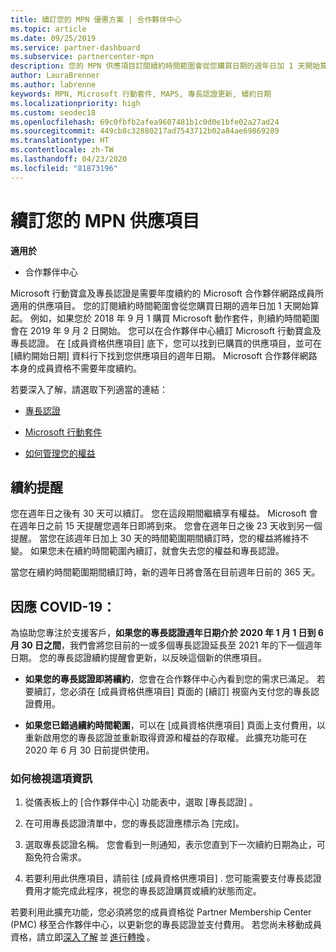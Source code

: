 ```yaml
---
title: 續訂您的 MPN 優惠方案 | 合作夥伴中心
ms.topic: article
ms.date: 09/25/2019
ms.service: partner-dashboard
ms.subservice: partnercenter-mpn
description: 您的 MPN 供應項目訂閱續約時間範圍會從您購買日期的週年日加 1 天開始算起。
author: LauraBrenner
ms.author: labrenne
keywords: MPN, Microsoft 行動套件, MAPS, 專長認證更新, 續約日期
ms.localizationpriority: high
ms.custom: seodec18
ms.openlocfilehash: 69c0fbfb2afea9607481b1c0d0e1bfe02a27ad24
ms.sourcegitcommit: 449cb8c32880217ad7543712b02a84ae69869289
ms.translationtype: HT
ms.contentlocale: zh-TW
ms.lasthandoff: 04/23/2020
ms.locfileid: "81873196"
---
```

# <a name="renew-your-mpn-offers"></a>續訂您的 MPN 供應項目

**適用於**

- 合作夥伴中心

Microsoft 行動寶盒及專長認證是需要年度續約的 Microsoft 合作夥伴網路成員所適用的供應項目。 您的訂閱續約時間範圍會從您購買日期的週年日加 1 天開始算起。 例如，如果您於 2018 年 9 月 1 購買 Microsoft 動作套件，則續約時間範圍會在 2019 年 9 月 2 日開始。 您可以在合作夥伴中心續訂 Microsoft 行動寶盒及專長認證。 在 [成員資格供應項目] 底下，您可以找到已購買的供應項目，並可在 [續約開始日期] 資料行下找到您供應項目的週年日期。 Microsoft 合作夥伴網路本身的成員資格不需要年度續約。 

若要深入了解，請選取下列適當的連結： 

-    [專長認證](learn-about-competencies.md)
    
-    [Microsoft 行動套件](mpn-get-action-pack.md)

-    [如何管理您的權益](manage-your-partner-network-benefits.md)

## <a name="renewal-reminders"></a>續約提醒 

您在週年日之後有 30 天可以續訂。 您在這段期間繼續享有權益。 Microsoft 會在週年日之前 15 天提醒您週年日即將到來。 您會在週年日之後 23 天收到另一個提醒。 當您在該週年日加上 30 天的時間範圍期間續訂時，您的權益將維持不變。 如果您未在續約時間範圍內續訂，就會失去您的權益和專長認證。 

當您在續約時間範圍期間續訂時，新的週年日將會落在目前週年日前的 365 天。 

## <a name="responding-to-covid-19"></a>因應 COVID-19： 

為協助您專注於支援客戶，**如果您的專長認證週年日期介於 2020 年 1 月 1 日到 6 月 30 日之間**，我們會將您目前的一或多個專長認證延長至 2021 年的下一個週年日期。 您的專長認證續約提醒會更新，以反映這個新的供應項目。 

-    **如果您的專長認證即將續約**，您會在合作夥伴中心內看到您的需求已滿足。 若要續訂，您必須在 [成員資格供應項目] 頁面的 [續訂] 視窗內支付您的專長認證費用。 

-    **如果您已錯過續約時間範圍**，可以在 [成員資格供應項目] 頁面上支付費用，以重新啟用您的專長認證並重新取得資源和權益的存取權。 此擴充功能可在 2020 年 6 月 30 日前提供使用。   

### <a name="how-to-view-this-information"></a>如何檢視這項資訊

1.    從儀表板上的 [合作夥伴中心] 功能表中，選取 [專長認證]  。  

2.    在可用專長認證清單中，您的專長認證應標示為 [完成]。  

3.    選取專長認證名稱。 您會看到一則通知，表示您直到下一次續約日期為止，可豁免符合需求。   

4.    若要利用此供應項目，請前往 [成員資格供應項目]  . 您可能需要支付專長認證費用才能完成此程序，視您的專長認證購買或續約狀態而定。 

若要利用此擴充功能，您必須將您的成員資格從 Partner Membership Center (PMC) 移至合作夥伴中心，以更新您的專長認證並支付費用。 若您尚未移動成員資格，請立即[深入了解](prepare-pmc-pc-migration.md) 並 [進行轉換](https://partners.microsoft.com/partnerprogram/Welcome.aspx) 。  
